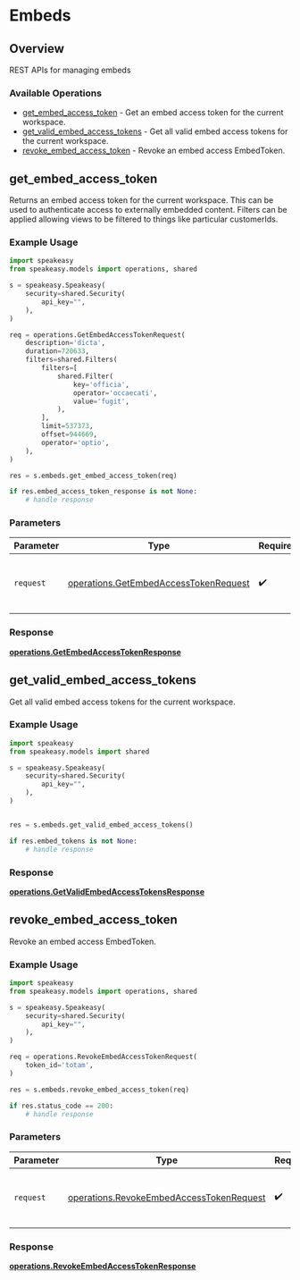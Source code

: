# Embeds

## Overview

REST APIs for managing embeds

### Available Operations

* [get_embed_access_token](#get_embed_access_token) - Get an embed access token for the current workspace.
* [get_valid_embed_access_tokens](#get_valid_embed_access_tokens) - Get all valid embed access tokens for the current workspace.
* [revoke_embed_access_token](#revoke_embed_access_token) - Revoke an embed access EmbedToken.

## get_embed_access_token

Returns an embed access token for the current workspace. This can be used to authenticate access to externally embedded content.
Filters can be applied allowing views to be filtered to things like particular customerIds.

### Example Usage

```python
import speakeasy
from speakeasy.models import operations, shared

s = speakeasy.Speakeasy(
    security=shared.Security(
        api_key="",
    ),
)

req = operations.GetEmbedAccessTokenRequest(
    description='dicta',
    duration=720633,
    filters=shared.Filters(
        filters=[
            shared.Filter(
                key='officia',
                operator='occaecati',
                value='fugit',
            ),
        ],
        limit=537373,
        offset=944669,
        operator='optio',
    ),
)

res = s.embeds.get_embed_access_token(req)

if res.embed_access_token_response is not None:
    # handle response
```

### Parameters

| Parameter                                                                                      | Type                                                                                           | Required                                                                                       | Description                                                                                    |
| ---------------------------------------------------------------------------------------------- | ---------------------------------------------------------------------------------------------- | ---------------------------------------------------------------------------------------------- | ---------------------------------------------------------------------------------------------- |
| `request`                                                                                      | [operations.GetEmbedAccessTokenRequest](../../models/operations/getembedaccesstokenrequest.md) | :heavy_check_mark:                                                                             | The request object to use for the request.                                                     |


### Response

**[operations.GetEmbedAccessTokenResponse](../../models/operations/getembedaccesstokenresponse.md)**


## get_valid_embed_access_tokens

Get all valid embed access tokens for the current workspace.

### Example Usage

```python
import speakeasy
from speakeasy.models import shared

s = speakeasy.Speakeasy(
    security=shared.Security(
        api_key="",
    ),
)


res = s.embeds.get_valid_embed_access_tokens()

if res.embed_tokens is not None:
    # handle response
```


### Response

**[operations.GetValidEmbedAccessTokensResponse](../../models/operations/getvalidembedaccesstokensresponse.md)**


## revoke_embed_access_token

Revoke an embed access EmbedToken.

### Example Usage

```python
import speakeasy
from speakeasy.models import operations, shared

s = speakeasy.Speakeasy(
    security=shared.Security(
        api_key="",
    ),
)

req = operations.RevokeEmbedAccessTokenRequest(
    token_id='totam',
)

res = s.embeds.revoke_embed_access_token(req)

if res.status_code == 200:
    # handle response
```

### Parameters

| Parameter                                                                                            | Type                                                                                                 | Required                                                                                             | Description                                                                                          |
| ---------------------------------------------------------------------------------------------------- | ---------------------------------------------------------------------------------------------------- | ---------------------------------------------------------------------------------------------------- | ---------------------------------------------------------------------------------------------------- |
| `request`                                                                                            | [operations.RevokeEmbedAccessTokenRequest](../../models/operations/revokeembedaccesstokenrequest.md) | :heavy_check_mark:                                                                                   | The request object to use for the request.                                                           |


### Response

**[operations.RevokeEmbedAccessTokenResponse](../../models/operations/revokeembedaccesstokenresponse.md)**

